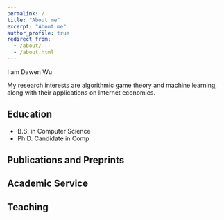 ```yaml
---
permalink: /
title: "About me"
excerpt: "About me"
author_profile: true
redirect_from: 
  - /about/
  - /about.html
---
```


I am Dawen Wu

My research interests are algorithmic game theory and machine learning, along with their applications on Internet economics.

## Education
* B.S. in Computer Science 
* Ph.D. Candidate in Comp

## Publications and Preprints



## Academic Service


## Teaching

